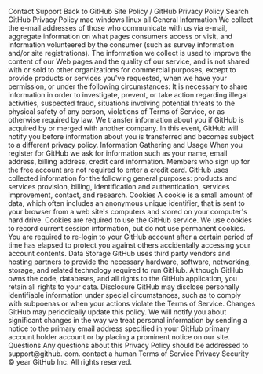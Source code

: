 Contact Support Back to GitHub Site Policy / GitHub Privacy Policy Search GitHub Privacy Policy mac windows linux all General Information We collect the e-mail addresses of those who communicate with us via e-mail, aggregate information on what pages consumers access or visit, and information volunteered by the consumer (such as survey information and/or site registrations). The information we collect is used to improve the content of our Web pages and the quality of our service, and is not shared with or sold to other organizations for commercial purposes, except to provide products or services you've requested, when we have your permission, or under the following circumstances: It is necessary to share information in order to investigate, prevent, or take action regarding illegal activities, suspected fraud, situations involving potential threats to the physical safety of any person, violations of Terms of Service, or as otherwise required by law. We transfer information about you if GitHub is acquired by or merged with another company. In this event, GitHub will notify you before information about you is transferred and becomes subject to a different privacy policy. Information Gathering and Usage When you register for GitHub we ask for information such as your name, email address, billing address, credit card information. Members who sign up for the free account are not required to enter a credit card. GitHub uses collected information for the following general purposes: products and services provision, billing, identification and authentication, services improvement, contact, and research. Cookies A cookie is a small amount of data, which often includes an anonymous unique identifier, that is sent to your browser from a web site's computers and stored on your computer's hard drive. Cookies are required to use the GitHub service. We use cookies to record current session information, but do not use permanent cookies. You are required to re-login to your GitHub account after a certain period of time has elapsed to protect you against others accidentally accessing your account contents. Data Storage GitHub uses third party vendors and hosting partners to provide the necessary hardware, software, networking, storage, and related technology required to run GitHub. Although GitHub owns the code, databases, and all rights to the GitHub application, you retain all rights to your data. Disclosure GitHub may disclose personally identifiable information under special circumstances, such as to comply with subpoenas or when your actions violate the Terms of Service. Changes GitHub may periodically update this policy. We will notify you about significant changes in the way we treat personal information by sending a notice to the primary email address specified in your GitHub primary account holder account or by placing a prominent notice on our site. Questions Any questions about this Privacy Policy should be addressed to support@github. com. contact a human Terms of Service Privacy Security © year GitHub Inc. All rights reserved.